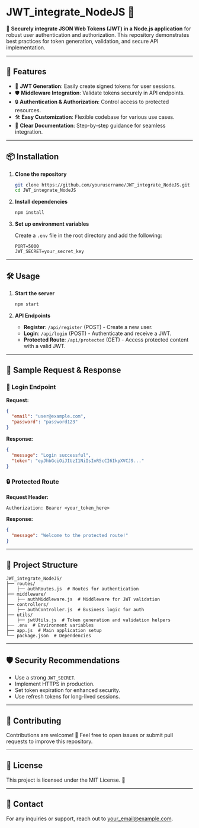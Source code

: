 # JWT_integrate_NodeJS 🚀

🔐 **Securely integrate JSON Web Tokens (JWT) in a Node.js application** for robust user authentication and authorization. This repository demonstrates best practices for token generation, validation, and secure API implementation.

---

## 🌟 Features

- 🎫 **JWT Generation**: Easily create signed tokens for user sessions.
- 🛡️ **Middleware Integration**: Validate tokens securely in API endpoints.
- 🔒 **Authentication & Authorization**: Control access to protected resources.
- 🛠️ **Easy Customization**: Flexible codebase for various use cases.
- 📜 **Clear Documentation**: Step-by-step guidance for seamless integration.

---

## 📦 Installation

1. **Clone the repository**

   ```bash
   git clone https://github.com/yourusername/JWT_integrate_NodeJS.git
   cd JWT_integrate_NodeJS
   ```

2. **Install dependencies**

   ```bash
   npm install
   ```

3. **Set up environment variables**

   Create a `.env` file in the root directory and add the following:

   ```env
   PORT=5000
   JWT_SECRET=your_secret_key
   ```

---

## 🛠️ Usage

1. **Start the server**

   ```bash
   npm start
   ```

2. **API Endpoints**

   - **Register**: `/api/register` (POST) - Create a new user.
   - **Login**: `/api/login` (POST) - Authenticate and receive a JWT.
   - **Protected Route**: `/api/protected` (GET) - Access protected content with a valid JWT.

---

## 📝 Sample Request & Response

### 🔑 Login Endpoint

**Request:**

```json
{
  "email": "user@example.com",
  "password": "password123"
}
```

**Response:**

```json
{
  "message": "Login successful",
  "token": "eyJhbGciOiJIUzI1NiIsInR5cCI6IkpXVCJ9..."
}
```

### 🔒 Protected Route

**Request Header:**

```
Authorization: Bearer <your_token_here>
```

**Response:**

```json
{
  "message": "Welcome to the protected route!"
}
```

---

## 📂 Project Structure

```plaintext
JWT_integrate_NodeJS/
├── routes/
│   ├── authRoutes.js  # Routes for authentication
├── middleware/
│   ├── authMiddleware.js  # Middleware for JWT validation
├── controllers/
│   ├── authController.js  # Business logic for auth
├── utils/
│   ├── jwtUtils.js  # Token generation and validation helpers
├── .env  # Environment variables
├── app.js  # Main application setup
└── package.json  # Dependencies
```

---

## 🛡️ Security Recommendations

- Use a strong `JWT_SECRET`.
- Implement HTTPS in production.
- Set token expiration for enhanced security.
- Use refresh tokens for long-lived sessions.

---

## 🤝 Contributing

Contributions are welcome! 🎉 Feel free to open issues or submit pull requests to improve this repository.

---

## 📜 License

This project is licensed under the MIT License. 📝

---

## 📧 Contact

For any inquiries or support, reach out to [your_email@example.com](mailto:your_email@example.com).

